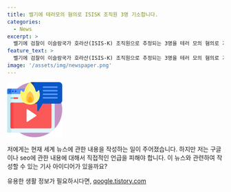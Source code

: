 ```yaml
---
title: 벨기에 테러모의 혐의로 ISISK 조직원 3명 기소합니다.
categories:
  - News
excerpt: >
  벨기에 검찰이 이슬람국가 호라산(ISIS-K) 조직원으로 추정되는 3명을 테러 모의 혐의로 기소했습니다. 14건의 가택 수색으로 7명을 붙잡아 구금했고, 이들 가운데 3명은 ISIS-K 조직원으로 의심돼 기소됐습니다. 특정한 공격 목표는 없지만, 테러 활동과 자금 지원, 공격 모의 혐의를 받고 있다고 합니다. 검찰은 파리 올림픽과의 연관성에 대해서는 답변하지 않았습니다. (출처: 영국 가디언 및 AP통신)
feature_text: >
  벨기에 검찰이 이슬람국가 호라산(ISIS-K) 조직원으로 추정되는 3명을 테러 모의 혐의로 기소했습니다. 14건의 가택 수색으로 7명을 붙잡아 구금했고, 이들 가운데 3명은 ISIS-K 조직원으로 의심돼 기소됐습니다. 특정한 공격 목표는 없지만, 테러 활동과 자금 지원, 공격 모의 혐의를 받고 있다고 합니다. 검찰은 파리 올림픽과의 연관성에 대해서는 답변하지 않았습니다. (출처: 영국 가디언 및 AP통신)
image: '/assets/img/newspaper.png'
---
```


<p><img src="/assets/img/news.png" alt="rentncar 속보" /></p>

<p>저에게는 현재 세계 뉴스에 관한 내용을 작성하는 일이 주어졌습니다. 하지만 저는 구글이나 seo에 관한 내용에 대해서 직접적인 언급을 피해야 합니다. 이 뉴스와 관련하여 작성할 수 있는 기사 아이디어가 있을까요?</p>
유용한 생활 정보가 필요하시다면, <a href="https://qoogle.tistory.com" rel="dofollow">qoogle.tistory.com</a>


